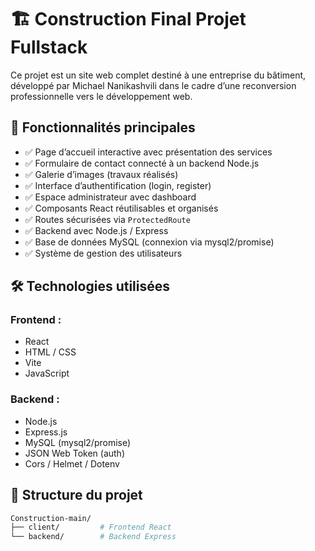 # 🏗️ Construction Final  Projet Fullstack

Ce projet est un site web complet destiné à une entreprise du bâtiment, développé par Michael Nanikashvili dans le cadre d’une reconversion professionnelle vers le développement web.

## 🚀 Fonctionnalités principales

- ✅ Page d’accueil interactive avec présentation des services
- ✅ Formulaire de contact connecté à un backend Node.js
- ✅ Galerie d’images (travaux réalisés)
- ✅ Interface d’authentification (login, register)
- ✅ Espace administrateur avec dashboard
- ✅ Composants React réutilisables et organisés
- ✅ Routes sécurisées via `ProtectedRoute`
- ✅ Backend avec Node.js / Express
- ✅ Base de données MySQL (connexion via mysql2/promise)
- ✅ Système de gestion des utilisateurs

## 🛠️ Technologies utilisées

### Frontend :
- React
- HTML / CSS
- Vite
- JavaScript

### Backend :
- Node.js
- Express.js
- MySQL (mysql2/promise)
- JSON Web Token (auth)
- Cors / Helmet / Dotenv

## 📂 Structure du projet

```bash
Construction-main/
├── client/         # Frontend React
└── backend/        # Backend Express
